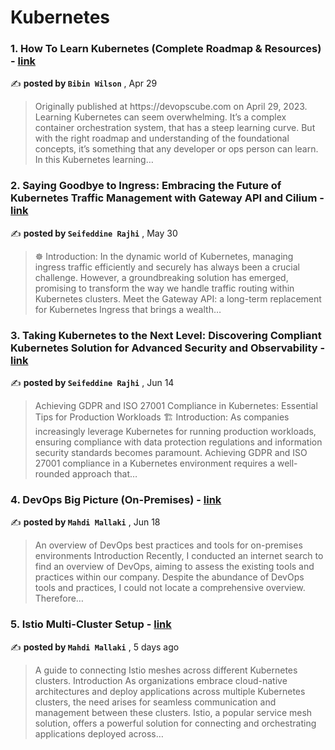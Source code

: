 
<h1>Kubernetes</h1>
<h3>1. How To Learn Kubernetes (Complete Roadmap & Resources) - <a href=https://medium.com/dailydevopstips/how-to-learn-kubernetes-complete-roadmap-resources-a853723ae61a?source=tag_page---------0-85--------------------a2de48a6_3cdc_4add_802c_88586e6ce002-------17>link</a></h3>

✍️ **posted by `Bibin Wilson`** , <date>Apr 29</date>

<blockquote>Originally published at https://devopscube.com on April 29, 2023. Learning Kubernetes can seem overwhelming. It’s a complex container orchestration system, that has a steep learning curve. But with the right roadmap and understanding of the foundational concepts, it’s something that any developer or ops person can learn. In this Kubernetes learning…</blockquote>

<h3>2. Saying Goodbye to Ingress: Embracing the Future of Kubernetes Traffic Management with Gateway API and Cilium - <a href=https://medium.com/itnext/saying-goodbye-to-ingress-embracing-the-future-of-kubernetes-traffic-management-with-gateway-api-6584b7b8f913?source=tag_page---------1-85--------------------a2de48a6_3cdc_4add_802c_88586e6ce002-------17>link</a></h3>

✍️ **posted by `Seifeddine Rajhi`** , <date>May 30</date>

<blockquote>☸ ️Introduction: In the dynamic world of Kubernetes, managing ingress traffic efficiently and securely has always been a crucial challenge. However, a groundbreaking solution has emerged, promising to transform the way we handle traffic routing within Kubernetes clusters. Meet the Gateway API: a long-term replacement for Kubernetes Ingress that brings a wealth…</blockquote>

<h3>3. Taking Kubernetes to the Next Level: Discovering Compliant Kubernetes Solution for Advanced Security and Observability - <a href=https://medium.com/itnext/taking-kubernetes-to-the-next-level-discovering-compliant-kubernetes-solution-for-advanced-58d9cd34f7f6?source=tag_page---------2-85--------------------a2de48a6_3cdc_4add_802c_88586e6ce002-------17>link</a></h3>

✍️ **posted by `Seifeddine Rajhi`** , <date>Jun 14</date>

<blockquote>Achieving GDPR and ISO 27001 Compliance in Kubernetes: Essential Tips for Production Workloads 🏗 Introduction: As companies increasingly leverage Kubernetes for running production workloads, ensuring compliance with data protection regulations and information security standards becomes paramount. Achieving GDPR and ISO 27001 compliance in a Kubernetes environment requires a well-rounded approach that…</blockquote>

<h3>4. DevOps Big Picture (On-Premises) - <a href=https://medium.com/itnext/devops-big-picture-on-premises-d07f61d6c34c?source=tag_page---------3-85--------------------a2de48a6_3cdc_4add_802c_88586e6ce002-------17>link</a></h3>

✍️ **posted by `Mahdi Mallaki`** , <date>Jun 18</date>

<blockquote>An overview of DevOps best practices and tools for on-premises environments Introduction Recently, I conducted an internet search to find an overview of DevOps, aiming to assess the existing tools and practices within our company. Despite the abundance of DevOps tools and practices, I could not locate a comprehensive overview. Therefore…</blockquote>

<h3>5. Istio Multi-Cluster Setup - <a href=https://medium.com/itnext/istio-multi-cluster-setup-b773313c074a?source=tag_page---------4-85--------------------a2de48a6_3cdc_4add_802c_88586e6ce002-------17>link</a></h3>

✍️ **posted by `Mahdi Mallaki`** , <date>5 days ago</date>

<blockquote>A guide to connecting Istio meshes across different Kubernetes clusters. Introduction As organizations embrace cloud-native architectures and deploy applications across multiple Kubernetes clusters, the need arises for seamless communication and management between these clusters. Istio, a popular service mesh solution, offers a powerful solution for connecting and orchestrating applications deployed across…</blockquote>

